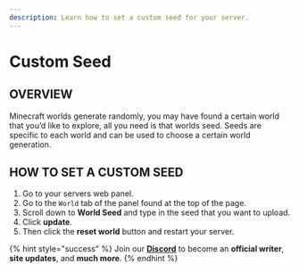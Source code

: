 ```yaml
---
description: Learn how to set a custom seed for your server.
---
```


# Custom Seed

## OVERVIEW

Minecraft worlds generate randomly, you may have found a certain world that you’d like to explore, all you need is that worlds seed. Seeds are specific to each world and can be used to choose a certain world generation.


## HOW TO SET A CUSTOM SEED

1. Go to your servers web panel.
2. Go to the `World` tab of the panel found at the top of the page.
3. Scroll down to **World Seed** and type in the seed that you want to upload.
4. Click **update**.
5. Then click the **reset world** button and restart your server.

{% hint style="success" %}
Join our **[Discord](https://invite.gg/minehutxyz)** to become an **official writer**, **site updates**, and **much more**.
{% endhint %}
